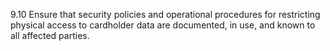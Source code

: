 9.10 Ensure that security policies and operational procedures for restricting physical access to cardholder data are documented, in use, and known to all affected parties. 